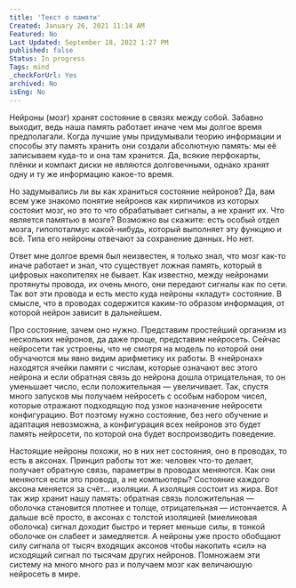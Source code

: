```yaml
---
title: 'Текст о памяти'
Created: January 26, 2021 11:14 AM
Featured: No
Last Updated: September 18, 2022 1:27 PM
published: false
Status: In progress
Tags: mind
_checkForUrl: Yes
archived: No
isEng: No
---
```


Нейроны (мозг) хранят состояние в связях между собой. Забавно выходит, ведь наша память работает иначе чем мы долгое время предполагали. Когда лучшие умы придумывали теорию информации и способы эту память хранить они создали абсолютную память: мы её записываем куда-то и она там хранится. Да, всякие перфокарты, плёнки и компакт диски не являются долговечными, однако хранят одну и ту же информацию какое-то время.

Но задумывались ли вы как храниться состояние нейронов? Да, вам всем уже знакомо понятие нейронов как кирпичиков из которых состояит мозг, но это то что обрабатывает сигналы, а не хранит их. Что является памятью в мозге? Возможно вы скажите: есть особый отдел мозга, гипопоталмус какой-нибудь, который выполняет эту функцию и всё. Типа его нейроны отвечают за сохранение данных. Но нет.

Ответ мне долгое время был неизвестен, я только знал, что мозг как-то иначе работает и знал, что существует ложная память, который в цифровых накопителях не бывает. Как известно, между нейронами протянуты провода, их очень много, они передают сигналы как по сети. Так вот эти провода и есть место куда нейроны «кладут» состояние. В смысле, что в проводах содержится каким-то образом информация, от которой нейрон зависит в дальнейшем.

Про состояние, зачем оно нужно. Представим простейший организм из нескольких нейронов, да даже проще, представим нейросеть. Сейчас нейросети так устроены, что не смотря на модель по которой они обучачются мы явно видим арифметику их работы. В «нейронах» находятся ячейки памяти с числам, которые означают вес этого нейрона и если обратная связь до нейрона дошла отрицательная, то он уменьшает число, если положительная — увеличивает. Так, спустя много запусков мы получаем нейросеть с особым набором чисел, которые отражают подходящую под узкое назначение нейросети конфигурацию. Вот поэтому нужно состояние, без него обучение и адаптация невозможна, а конфигурация всех нейронов это будет память нейросети, по которой она будет воспроизводить поведение.

Настоящие нейроны похожи, но в них нет состояния, оно в проводах, то есть в аксонах. Принцип работы тот же: человек что-то делает, получает обратную связь, параметры в проводах меняются. Как они меняются если это провода, а не компьютеры? Состояние каждого аксона меняется за счёт... изоляции. А изоляция состоит из жира. Вот так жир хранит нашу память: обратная связь положительная — оболочка становится плотнее и толще, отрицательная — истончается. А дальше всё просто, в аксонах с толстой изоляцией (миелиновая оболочка) сигнал доходит быстро и теряет меньше силы, в тонкой оболочке он слабеет и замедляется. А нейроны уже просто обобщают силу сигнала от тысяч входящих аксонов чтобы накопить «сил» на исходящий сигнал по тысячам других нейронов. Помножаем эти систему на много много раз и получаем мозг как величаюшую нейросеть в мире.